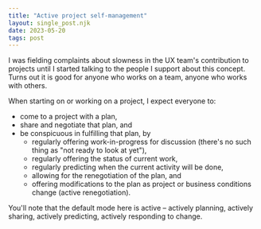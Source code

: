 ```yaml
---
title: "Active project self-management"
layout: single_post.njk
date: 2023-05-20
tags: post
---
```


I was fielding complaints about slowness in the UX team's contribution to projects until I started talking to the people I support about this concept. Turns out it is good for anyone who works on a team, anyone who works with others.

When starting on or working on a project, I expect everyone to:
- come to a project with a plan,
- share and negotiate that plan, and
- be conspicuous in fulfilling that plan, by
    - regularly offering work-in-progress for discussion (there's no such thing as "not ready to look at yet"),
    - regularly offering the status of current work,
    - regularly predicting when the current activity will be done,
    - allowing for the renegotiation of the plan, and
    - offering modifications to the plan as project or business conditions change (active renegotiation).

You'll note that the default mode here is active – actively planning, actively sharing, actively predicting, actively responding to change.
